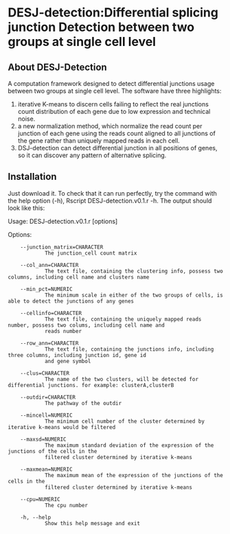 # DESJ-detection:Differential splicing junction Detection between two groups at single cell level

## About DESJ-Detection


A computation framework designed to detect differential junctions usage between two groups at single cell level. The software have three highlights:
1. iterative K-means to discern cells failing to reflect the real junctions count distribution of each gene due to low expression and technical noise. 
2. a new normalization method, which normalize the read count per junction of each gene using the reads count aligned to all junctions of the gene rather than uniquely mapped reads in each cell. 
3. DSJ-detection can detect differential junction in all positions of genes, so it can discover any pattern of alternative splicing.

## Installation
Just download it. To check that it can run perfectly, try the command with the help option (-h), Rscript DESJ-detection.v0.1.r  -h. The output should look like this:

Usage: DESJ-detection.v0.1.r [options]

Options:


        --junction_matrix=CHARACTER
                The junction_cell count matrix

        --col_ann=CHARACTER
                The text file, containing the clustering info, possess two columns, including cell name and clusters name

        --min_pct=NUMERIC
                The minimum scale in either of the two groups of cells, is able to detect the junctions of any genes

        --cellinfo=CHARACTER
                The text file, containing the uniquely mapped reads number, possess two colums, including cell name and
                reads number

        --row_ann=CHARACTER
                The text file, containing the junctions info, including three columns, including junction id, gene id
                and gene symbol

        --clus=CHARACTER
                The name of the two clusters, will be detected for differential junctions. for example: clusterA,clusterB

        --outdir=CHARACTER
                The pathway of the outdir

        --mincell=NUMERIC
                The minimum cell number of the cluster determined by iterative k-means would be filtered

        --maxsd=NUMERIC
                The maximum standard deviation of the expression of the junctions of the cells in the
                filtered cluster determined by iterative k-means

        --maxmean=NUMERIC
                The maximum mean of the expression of the junctions of the cells in the
                filtered cluster determined by iterative k-means

        --cpu=NUMERIC
                The cpu number

        -h, --help
                Show this help message and exit




